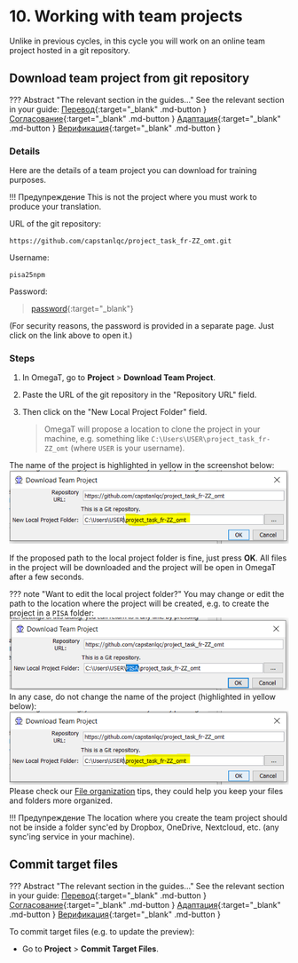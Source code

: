 # 10. Working with team projects

Unlike in previous cycles, in this cycle you will work on an online team project hosted in a git repository.

## Download team project from git repository

<!-- prettier-ignore -->
??? Abstract "The relevant section in the guides..."
    See the relevant section in your guide:
    [Перевод](../translation/accessing-the-project.md#downloading-a-team-project){:target="_blank" .md-button }
    [Согласование](../reconciliation/accessing-the-project.md#downloading-a-team-project){:target="_blank" .md-button }
    [Адаптация](../adaptation/accessing-the-project.md#downloading-a-team-project){:target="_blank" .md-button }
    [Верификация](../verification/accessing-the-project.md#downloading-a-team-project){:target="_blank" .md-button }

### Details

Here are the details of a team project you can download for training purposes.

<!-- prettier-ignore -->
!!! Предупреждение
    This is not the project where you must work to produce your translation.

URL of the git repository:

```url
https://github.com/capstanlqc/project_task_fr-ZZ_omt.git
```

Username:

```username
pisa25npm
```

Password:

> [password](http://cat.capstan.be/OmegaT/exercises/password.txt){:target="\_blank"}

(For security reasons, the password is provided in a separate page. Just click on the link above to open it.)

### Steps

1. In OmegaT, go to **Project** > **Download Team Project**.

2. Paste the URL of the git repository in the "Repository URL" field.

3. Then click on the "New Local Project Folder" field.

    > OmegaT will propose a location to clone the project in your machine, e.g. something like `C:\Users\USER\project_task_fr-ZZ_omt` (where `USER` is your username).

The name of the project is highlighted in yellow in the screenshot below:
![](../_img/omt_git_keep_project_name.png)

<!-- ![](../_img/omt_git_download.png) -->

If the proposed path to the local project folder is fine, just press **OK**. All files in the project will be downloaded and the project will be open in OmegaT after a few seconds.

<!-- prettier-ignore -->
??? note "Want to edit the local project folder?"
    You may change or edit the path to the location where the project will be created, e.g. to create the project in a `PISA` folder:
    ![](../_img/omt_git_edit_path.png)
    In any case, do not change the name of the project (highlighted in yellow below):
    ![](../_img/omt_git_keep_project_name.png)
    Please check our [File organization](../misc/tips.md/#file-organization) tips, they could help you keep your files and folders more organized.

<!-- prettier-ignore -->
!!! Предупреждение
    The location where you create the team project should not be inside a folder sync'ed by Dropbox, OneDrive, Nextcloud, etc. (any sync'ing service in your machine).

<!-- ![](../_img/omt_git_three_dots.png) -->

<!--

![](../_img/image001.png)

![](../_img/image002.png)

![](../_img/image003.png)

-->

## Commit target files

<!-- prettier-ignore -->
??? Abstract "The relevant section in the guides..."
    See the relevant section in your guide:
    [Перевод](../translation/creating-your-deliverable.md#online-team-project-via-repository){:target="_blank" .md-button }
    [Согласование](../reconciliation/creating-your-deliverable.md#online-team-project-via-repository){:target="_blank" .md-button }
    [Адаптация](../adaptation/creating-your-deliverable.md#online-team-project-via-repository){:target="_blank" .md-button }
    [Верификация](../verification/creating-your-deliverable.md#online-team-project-via-repository){:target="_blank" .md-button }

To commit target files (e.g. to update the preview):

- Go to **Project** > **Commit Target Files**.
